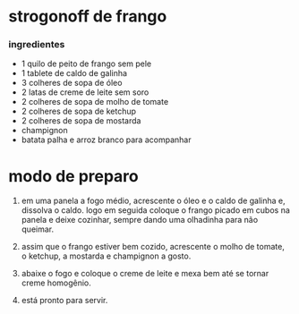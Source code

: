 

<h1>strogonoff de frango 

### ingredientes


- 1 quilo de peito de frango sem pele
- 1 tablete de caldo de galinha
- 3 colheres de sopa de óleo
- 2 latas de creme de leite sem soro
- 2 colheres de sopa de molho de tomate
- 2 colheres de sopa de ketchup
- 2 colheres de sopa de mostarda
- champignon
- batata palha e arroz branco para acompanhar

# modo de preparo

1. em uma panela a fogo médio, acrescente o óleo e o caldo de galinha e, dissolva o caldo. logo em seguida coloque o frango picado em cubos na panela e deixe cozinhar, sempre dando uma olhadinha para não queimar.

2. assim que o frango estiver bem cozido, acrescente o molho de tomate, o ketchup, a mostarda e champignon a gosto.

3. abaixe o fogo e coloque o creme de leite e mexa bem até se tornar creme homogênio.

4. está pronto para servir.

   







